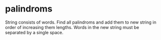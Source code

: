 # palindroms
String consists of words. Find all palindroms and add them to  new string in order of increasing them lengths. Words in the new string must be separated by a single space.
